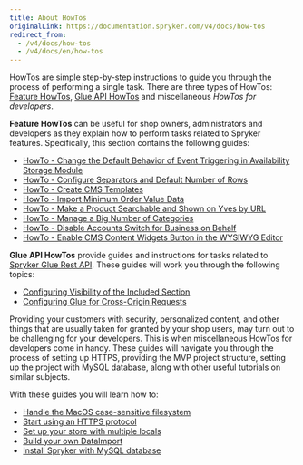 ```yaml
---
title: About HowTos
originalLink: https://documentation.spryker.com/v4/docs/how-tos
redirect_from:
  - /v4/docs/how-tos
  - /v4/docs/en/how-tos
---
```


HowTos are simple step-by-step instructions to guide you through the process of performing a single task. There are three types of HowTos: [Feature HowTos](/docs/scos/dev/tutorials/202001.0/howtos/feature-howtos/about-feature-h), [Glue API HowTos](/docs/scos/dev/tutorials/202001.0/howtos/glue-api-howtos/about-glue-api-) and miscellaneous _HowTos for developers_.

**Feature HowTos** can be useful for shop owners, administrators and developers as they explain how to perform tasks related to Spryker features. Specifically, this section contains the following guides:

* [HowTo - Change the Default Behavior of Event Triggering in Availability Storage Module](/docs/scos/dev/tutorials/202001.0/howtos/ht-change-defau)
* [HowTo - Configure Separators and Default Number of Rows](https://documentation.spryker.com/v4/docs/ht-configure-separators-default-number-rows) 
* [HowTo - Create CMS Templates](/docs/scos/dev/tutorials/202001.0/howtos/feature-howtos/cms/ht-create-cms-t)
* [HowTo - Import Minimum Order Value Data](https://documentation.spryker.com/v4/docs/ht-import-minimum-order-value-data-201903)
* [HowTo - Make a Product Searchable and Shown on Yves by URL](/docs/scos/dev/tutorials/202001.0/howtos/feature-howtos/ht-make-product) 
* [HowTo - Manage a Big Number of Categories](/docs/scos/dev/tutorials/202001.0/howtos/feature-howtos/ht-manage-a-big)
* [HowTo - Disable Accounts Switch for Business on Behalf](https://documentation.spryker.com/v4/docs/ht-disable-accounts-switch-for-bob-201907)
* [HowTo - Enable CMS Content Widgets Button in the WYSIWYG Editor](https://documentation.spryker.com/v4/docs/ht-enable-cms-content-widgets-button-201907)
<!--* How to - Use Blocks-->

**Glue API HowTos**  provide guides and instructions for tasks related to [Spryker Glue Rest API](/docs/scos/dev/glue-api/202001.0/glue-rest-api). These guides will work you through the following topics:

* [Configuring Visibility of the Included Section](/docs/scos/dev/tutorials/202001.0/howtos/glue-api-howtos/ht-configuring-)
* [Configuring Glue for Cross-Origin Requests](/docs/scos/dev/tutorials/202001.0/howtos/glue-api-howtos/ht-configuring-)

Providing your customers with security, personalized content, and other things that are usually taken for granted by your shop users, may turn out to be challenging for your developers. This is when miscellaneous HowTos for developers come in handy. These guides will navigate you through the process of setting up HTTPS, providing the MVP project structure, setting up the project with MySQL database, along with other useful tutorials on similar subjects.

With these guides you will learn how to:

* [Handle the MacOS case-sensitive filesystem](/docs/scos/dev/tutorials/202001.0/howtos/ht-case-sensiti)
* [Start using an HTTPS protocol](/docs/scos/dev/tutorials/202001.0/howtos/ht-force-https)
* [Set up your store with multiple locals](/docs/scos/dev/tutorials/202001.0/howtos/ht-setup-stores)
* [Build your own DataImport](/docs/scos/dev/developer-guides/202001.0/development-guide/back-end/data-manipulation/data-ingestion/data-importers/ht-data-import)
* [Install Spryker with MySQL database](https://documentation.spryker.com/v4/docs/ht-data-import/ht-setup-spryker-with-mysql)
